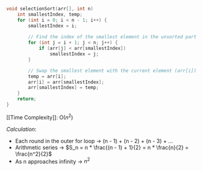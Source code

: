 ```C
void selectionSort(arr[], int n)
	int smallestIndex, temp;
	for (int i = 0; i < n - 1; i++) {
		smallestIndex = i;
	
		// Find the index of the smallest element in the unsorted part of the array
		for (int j = i + 1; j < n; j++) {
			if (arr[j] < arr[smallestIndex])
				smallestIndex = j;
		}

		// Swap the smallest element with the current element (arr[i])
		temp = arr[i];
		arr[i] = arr[smallestIndex];
		arr[smallestIndex] = temp;
	}
	return;
}
```
[[Time Complexity]]: O($n^2$)

*Calculation*:
- Each round in the outer for loop -> (n - 1) + (n - 2) + (n - 3) + ...
- Arithmetic series -> $S_n = n * \frac{(n - 1) + 1}{2} = n * \frac{n}{2} = \frac{n^2}{2}$
- As n approaches infinity -> $n^2$